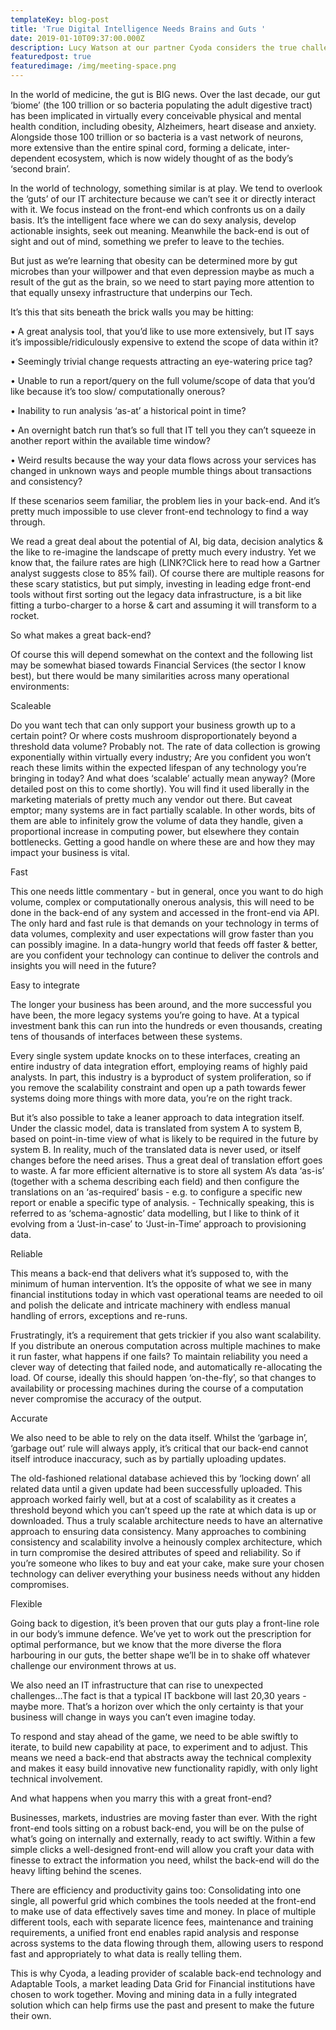 ```yaml
---
templateKey: blog-post
title: 'True Digital Intelligence Needs Brains and Guts '
date: 2019-01-10T09:37:00.000Z
description: Lucy Watson at our partner Cyoda considers the true challenge of Big Data
featuredpost: true
featuredimage: /img/meeting-space.png
---
```

In the world of medicine, the gut is BIG news. Over the last decade, our gut ‘biome’ (the 100 trillion or so bacteria populating the adult digestive tract) has been implicated in virtually every conceivable physical and mental health condition, including obesity, Alzheimers, heart disease and anxiety. Alongside those 100 trillion or so bacteria is a vast network of neurons, more extensive than the entire spinal cord, forming a delicate, inter-dependent ecosystem, which is now widely thought of as the body’s ‘second brain’.

In the world of technology, something similar is at play. We tend to overlook the ‘guts’ of our IT architecture because we can’t see it or directly interact with it. We focus instead on the front-end which confronts us on a daily basis. It’s the intelligent face where we can do sexy analysis, develop actionable insights, seek out meaning. Meanwhile the back-end is out of sight and out of mind, something we prefer to leave to the techies.

But just as we’re learning that obesity can be determined more by gut microbes than your willpower and that even depression maybe as much a result of the gut as the brain, so we need to start paying more attention to that equally unsexy infrastructure that underpins our Tech.

It’s this that sits beneath the brick walls you may be hitting:

•	A great analysis tool, that you’d like to use more extensively, but IT says it’s impossible/ridiculously expensive to extend the scope of data within it?

•	Seemingly trivial change requests attracting an eye-watering price tag?

•	Unable to run a report/query on the full volume/scope of data that you’d like because it’s too slow/ computationally onerous?

•	Inability to run analysis ‘as-at’ a historical point in time?

•	An overnight batch run that’s so full that IT tell you they can’t squeeze in another report within the available time window?

•	Weird results because the way your data flows across your services has changed in unknown ways and people mumble things about transactions and consistency?

If these scenarios seem familiar, the problem lies in your back-end. And it’s pretty much impossible to use clever front-end technology to find a way through.

We read a great deal about the potential of AI, big data, decision analytics & the like to re-imagine the landscape of pretty much every industry. Yet we know that, the failure rates are high (LINK?Click here to read how a Gartner analyst suggests close to 85% fail). Of course there are multiple reasons for these scary statistics, but put simply, investing in leading edge front-end tools without first sorting out the legacy data infrastructure, is a bit like fitting a turbo-charger to a horse & cart and assuming it will transform to a rocket.

So what makes a great back-end?

Of course this will depend somewhat on the context and the following list may be somewhat biased towards Financial Services (the sector I know best), but there would be many similarities across many operational environments:

Scaleable

Do you want tech that can only support your business growth up to a certain point? Or where costs mushroom disproportionately beyond a threshold data volume? Probably not. The rate of data collection is growing exponentially within virtually every industry; Are you confident you won’t reach these limits within the expected lifespan of any technology you’re bringing in today?And what does ‘scalable’ actually mean anyway? (More detailed post on this to come shortly). You will find it used liberally in the marketing materials of pretty much any vendor out there. But caveat emptor; many systems are in fact partially scalable. In other words, bits of them are able to infinitely grow the volume of data they handle, given a proportional increase in computing power, but elsewhere they contain bottlenecks. Getting a good handle on where these are and how they may impact your business is vital.

Fast

This one needs little commentary - but in general, once you want to do high volume, complex or computationally onerous analysis, this will need to be done in the back-end of any system and accessed in the front-end via API. The only hard and fast rule is that demands on your technology in terms of data volumes, complexity and user expectations will grow faster than you can possibly imagine. In a data-hungry world that feeds off faster & better, are you confident your technology can continue to deliver the controls and insights you will need in the future?

Easy to integrate

The longer your business has been around, and the more successful you have been, the more legacy systems you’re going to have. At a typical investment bank this can run into the hundreds or even thousands, creating tens of thousands of interfaces between these systems.

Every single system update knocks on to these interfaces, creating an entire industry of data integration effort, employing reams of highly paid analysts. In part, this industry is a byproduct of system proliferation, so if you remove the scalability constraint and open up a path towards fewer systems doing more things with more data, you’re on the right track.

But it’s also possible to take a leaner approach to data integration itself. Under the classic model, data is translated from system A to system B, based on point-in-time view of what is likely to be required in the future by system B. In reality, much of the translated data is never used, or itself changes before the need arises. Thus a great deal of translation effort goes to waste. A far more efficient alternative is to store all system A’s data ‘as-is’ (together with a schema describing each field) and then configure the translations on an ‘as-required’ basis - e.g. to configure a specific new report or enable a specific type of analysis. - Technically speaking, this is referred to as ‘schema-agnostic’ data modelling, but I like to think of it evolving from a ‘Just-in-case’ to ‘Just-in-Time’ approach to provisioning data.

Reliable

This means a back-end that delivers what it’s supposed to, with the minimum of human intervention. It’s the opposite of what we see in many financial institutions today in which vast operational teams are needed to oil and polish the delicate and intricate machinery with endless manual handling of errors, exceptions and re-runs.

Frustratingly, it’s a requirement that gets trickier if you also want scalability. If you distribute an onerous computation across multiple machines to make it run faster, what happens if one fails? To maintain reliability you need a clever way of detecting that failed node, and automatically re-allocating the load. Of course, ideally this should happen ‘on-the-fly’, so that changes to availability or processing machines during the course of a computation never compromise the accuracy of the output.

Accurate

We also need to be able to rely on the data itself. Whilst the ‘garbage in’, ‘garbage out’ rule will always apply, it’s critical that our back-end cannot itself introduce inaccuracy, such as by partially uploading updates.

The old-fashioned relational database achieved this by ‘locking down’ all related data until a given update had been successfully uploaded. This approach worked fairly well, but at a cost of scalability as it creates a threshold beyond which you can’t speed up the rate at which data is up or downloaded. Thus a truly scalable architecture needs to have an alternative approach to ensuring data consistency. Many approaches to combining consistency and scalability involve a heinously complex architecture, which in turn compromise the desired attributes of speed and reliability. So if you’re someone who likes to buy and eat your cake, make sure your chosen technology can deliver everything your business needs without any hidden compromises.

Flexible

Going back to digestion, it’s been proven that our guts play a front-line role in our body’s immune defence. We’ve yet to work out the prescription for optimal performance, but we know that the more diverse the flora harbouring in our guts, the better shape we’ll be in to shake off whatever challenge our environment throws at us.

We also need an IT infrastructure that can rise to unexpected challenges...The fact is that a typical IT backbone will last 20,30 years - maybe more. That’s a horizon over which the only certainty is that your business will change in ways you can’t even imagine today.

To respond and stay ahead of the game, we need to be able swiftly to iterate, to build new capability at pace, to experiment and to adjust. This means we need a back-end that abstracts away the technical complexity and makes it easy build innovative new functionality rapidly, with only light technical involvement.

And what happens when you marry this with a great front-end?

Businesses, markets, industries are moving faster than ever. With the right front-end tools sitting on a robust back-end, you will be on the pulse of what’s going on internally and externally, ready to act swiftly. Within a few simple clicks a well-designed front-end will allow you craft your data with finesse to extract the information you need, whilst the back-end will do the heavy lifting behind the scenes.

There are efficiency and productivity gains too: Consolidating into one single, all powerful grid which combines the tools needed at the front-end to make use of data effectively saves time and money. In place of multiple different tools, each with separate licence fees, maintenance and training requirements, a unified front end enables rapid analysis and response across systems to the data flowing through them, allowing users to respond fast and appropriately to what data is really telling them.

This is why Cyoda, a leading provider of scalable back-end technology and Adaptable Tools, a market leading Data Grid for Financial institutions have chosen to work together. Moving and mining data in a fully integrated solution which can help firms use the past and present to make the future their own.
